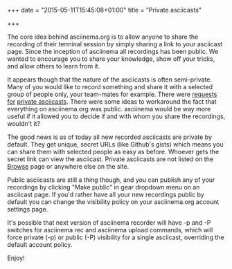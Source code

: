 +++
date = "2015-05-11T15:45:08+01:00"
title = "Private asciicasts"

+++

The core idea behind asciinema.org is to allow anyone to share the recording of
their terminal session by simply sharing a link to your asciicast page. Since
the inception of asciinema all recordings has been public. We wanted to
encourage you to share your knowledge, show off your tricks, and allow others
to learn from it.

<!--more-->

It appears though that the nature of the asciicasts is often semi-private. Many
of you would like to record something and share it with a selected group of
people only, your team-mates for example. There were [requests
for](https://github.com/asciinema/asciinema.org/issues/34) [private
asciicasts](https://github.com/asciinema/asciinema/issues/66). There were some
ideas to workaround the fact that everything on asciinema.org was public.
asciinema would be way more useful if it allowed you to decide if and with whom
you share the recordings, wouldn't it?

The good news is as of today all new recorded asciicasts are private by
default. They get unique, secret URLs (like Github's gists) which means you can
share them with selected people as easy as before. Whoever gets the secret link
can view the asciicast. Private asciicasts are not listed on the
[Browse](https://asciinema.org/browse) page or anywhere else on the site.

Public asciicasts are still a thing though, and you can publish any of your
recordings by clicking "Make public" in gear dropdown menu on an asciicast
page. If you'd rather have all your new recordings public by default you can
change the visibility policy on your asciinema.org account settings page.

It's possible that next version of asciinema recorder will have -p and -P
switches for asciinema rec and asciinema upload commands, which will force
private (-p) or public (-P) visibility for a single asciicast, overriding the
default account policy.

Enjoy!
